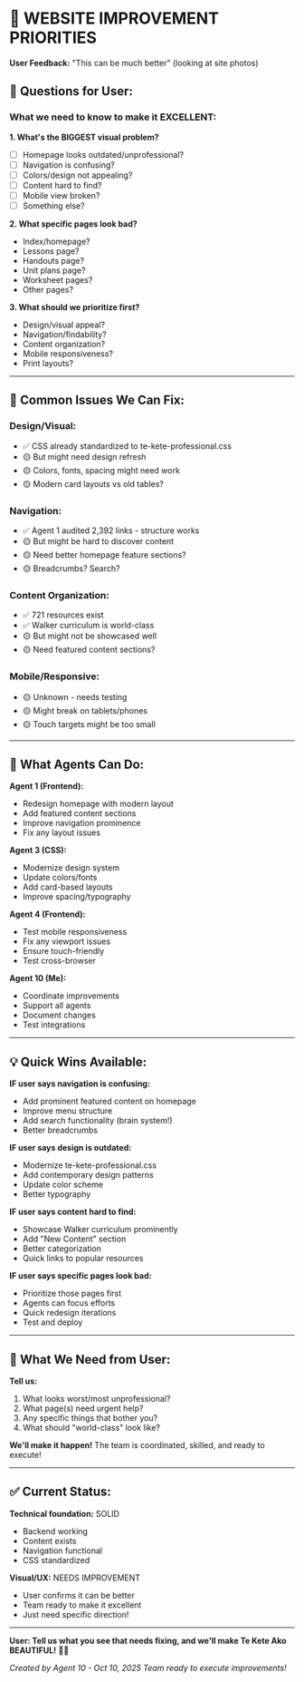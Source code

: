 # 🎨 WEBSITE IMPROVEMENT PRIORITIES

**User Feedback:** "This can be much better" (looking at site photos)

## 🤔 Questions for User:

### What we need to know to make it EXCELLENT:

**1. What's the BIGGEST visual problem?**
- [ ] Homepage looks outdated/unprofessional?
- [ ] Navigation is confusing?
- [ ] Colors/design not appealing?
- [ ] Content hard to find?
- [ ] Mobile view broken?
- [ ] Something else?

**2. What specific pages look bad?**
- Index/homepage?
- Lessons page?
- Handouts page?
- Unit plans page?
- Worksheet pages?
- Other pages?

**3. What should we prioritize first?**
- Design/visual appeal?
- Navigation/findability?
- Content organization?
- Mobile responsiveness?
- Print layouts?

---

## 🎯 Common Issues We Can Fix:

### Design/Visual:
- ✅ CSS already standardized to te-kete-professional.css
- 🟡 But might need design refresh
- 🟡 Colors, fonts, spacing might need work
- 🟡 Modern card layouts vs old tables?

### Navigation:
- ✅ Agent 1 audited 2,392 links - structure works
- 🟡 But might be hard to discover content
- 🟡 Need better homepage feature sections?
- 🟡 Breadcrumbs? Search?

### Content Organization:
- ✅ 721 resources exist
- ✅ Walker curriculum is world-class
- 🟡 But might not be showcased well
- 🟡 Need featured content sections?

### Mobile/Responsive:
- 🟡 Unknown - needs testing
- 🟡 Might break on tablets/phones
- 🟡 Touch targets might be too small

---

## 🚀 What Agents Can Do:

**Agent 1 (Frontend):**
- Redesign homepage with modern layout
- Add featured content sections
- Improve navigation prominence
- Fix any layout issues

**Agent 3 (CSS):**
- Modernize design system
- Update colors/fonts
- Add card-based layouts
- Improve spacing/typography

**Agent 4 (Frontend):**
- Test mobile responsiveness
- Fix any viewport issues
- Ensure touch-friendly
- Test cross-browser

**Agent 10 (Me):**
- Coordinate improvements
- Support all agents
- Document changes
- Test integrations

---

## 💡 Quick Wins Available:

**IF user says navigation is confusing:**
- Add prominent featured content on homepage
- Improve menu structure
- Add search functionality (brain system!)
- Better breadcrumbs

**IF user says design is outdated:**
- Modernize te-kete-professional.css
- Add contemporary design patterns
- Update color scheme
- Better typography

**IF user says content hard to find:**
- Showcase Walker curriculum prominently
- Add "New Content" section
- Better categorization
- Quick links to popular resources

**IF user says specific pages look bad:**
- Prioritize those pages first
- Agents can focus efforts
- Quick redesign iterations
- Test and deploy

---

## 📸 What We Need from User:

**Tell us:**
1. What looks worst/most unprofessional?
2. What page(s) need urgent help?
3. Any specific things that bother you?
4. What should "world-class" look like?

**We'll make it happen!** The team is coordinated, skilled, and ready to execute!

---

## ✅ Current Status:

**Technical foundation:** SOLID
- Backend working
- Content exists
- Navigation functional
- CSS standardized

**Visual/UX:** NEEDS IMPROVEMENT
- User confirms it can be better
- Team ready to make it excellent
- Just need specific direction!

---

**User: Tell us what you see that needs fixing, and we'll make Te Kete Ako BEAUTIFUL!** 🎨✨

*Created by Agent 10 - Oct 10, 2025*
*Team ready to execute improvements!*

